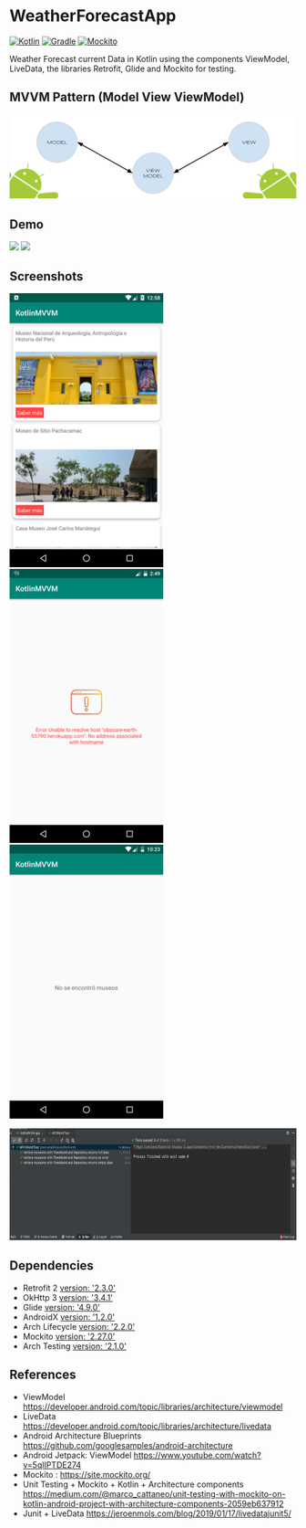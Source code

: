 # WeatherForecastApp

[![Kotlin](https://img.shields.io/badge/kotlin-1.3.21-blue.svg)](http://kotlinlang.org) [![Gradle](https://img.shields.io/badge/gradle-3.3.2-%2366DCB8.svg)](https://developer.android.com/studio/releases/gradle-plugin) [![Mockito](https://img.shields.io/badge/mockito-2.27.0-orange.svg)](https://site.mockito.org/)

Weather Forecast current Data in Kotlin using the components ViewModel, LiveData, the libraries Retrofit, Glide and Mockito for testing.

## MVVM Pattern (Model View ViewModel)
 <img src="assets/AndroidMVVM.png">

## Demo

<img src="assets/kotlinmvvmscreenrotation720.gif?raw=true" height="480">

<img src="assets/kotlinmvvm720.mp4?raw=true" height="480"> 

 
## Screenshots

<img src="assets/screenshot.png" height="480"> <img src="assets/screenshot_error.png" height="480"> <img src="assets/screenshot_empty.png" height="480">

<img src="assets/unit_tests.png" height="196"> 


## Dependencies

- Retrofit 2 [version: '2.3.0'](https://square.github.io/retrofit/)
- OkHttp 3 [version: '3.4.1'](https://square.github.io/okhttp/)
- Glide [version: '4.9.0'](https://github.com/bumptech/glide)
- AndroidX [version: '1.2.0'](https://mvnrepository.com/artifact/androidx)
- Arch Lifecycle [version: '2.2.0'](https://developer.android.com/jetpack/androidx/releases/lifecycle)
- Mockito [version: '2.27.0'](https://site.mockito.org/)
- Arch Testing [version: '2.1.0'](https://mvnrepository.com/artifact/android.arch.core/core-testing?repo=google)

## References

- ViewModel https://developer.android.com/topic/libraries/architecture/viewmodel
- LiveData https://developer.android.com/topic/libraries/architecture/livedata
- Android Architecture Blueprints https://github.com/googlesamples/android-architecture
- Android Jetpack: ViewModel https://www.youtube.com/watch?v=5qlIPTDE274
- Mockito : https://site.mockito.org/
- Unit Testing + Mockito + Kotlin + Architecture components https://medium.com/@marco_cattaneo/unit-testing-with-mockito-on-kotlin-android-project-with-architecture-components-2059eb637912
- Junit + LiveData https://jeroenmols.com/blog/2019/01/17/livedatajunit5/
